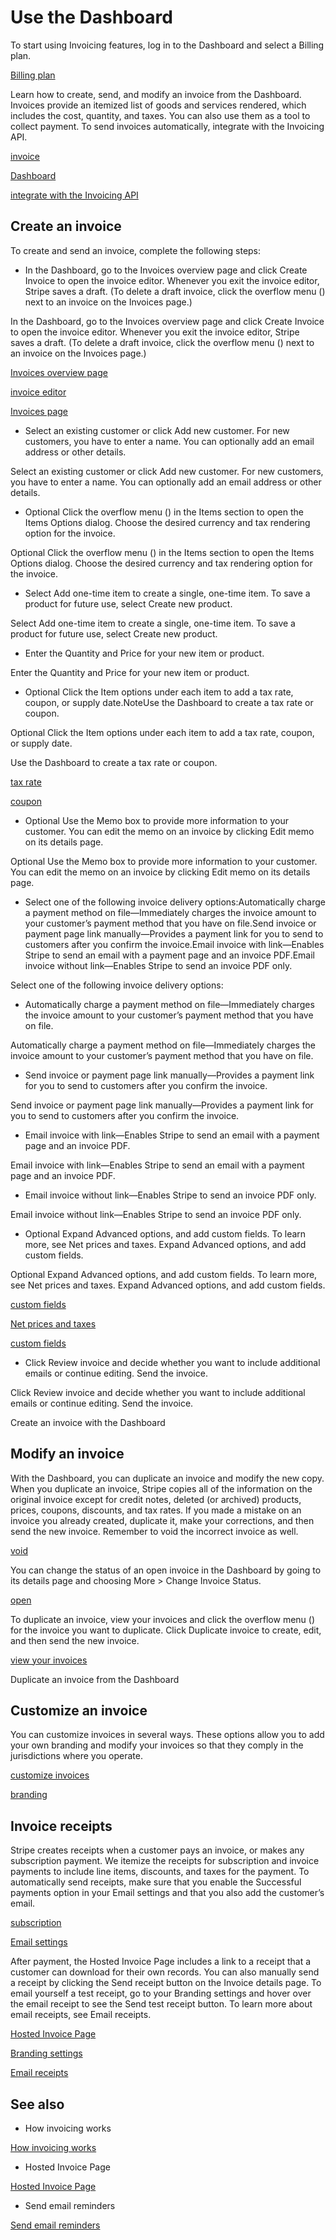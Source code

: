 # Use the Dashboard

To start using Invoicing features, log in to the Dashboard and select a Billing plan.

[Billing plan](https://dashboard.stripe.com/settings/billing/plans?utm_source=docs-invoicing)

Learn how to create, send, and modify an invoice from the Dashboard. Invoices provide an itemized list of goods and services rendered, which includes the cost, quantity, and taxes. You can also use them as a tool to collect payment. To send invoices automatically, integrate with the Invoicing API.

[invoice](/api/invoices)

[Dashboard](https://dashboard.stripe.com/invoices)

[integrate with the Invoicing API](/invoicing/integration)

## Create an invoice

To create and send an invoice, complete the following steps:

- In the Dashboard, go to the Invoices overview page and click Create Invoice to open the invoice editor. Whenever you exit the invoice editor, Stripe saves a draft. (To delete a draft invoice, click the overflow menu () next to an invoice on the Invoices page.)

In the Dashboard, go to the Invoices overview page and click Create Invoice to open the invoice editor. Whenever you exit the invoice editor, Stripe saves a draft. (To delete a draft invoice, click the overflow menu () next to an invoice on the Invoices page.)

[Invoices overview page](https://dashboard.stripe.com/invoices)

[invoice editor](https://dashboard.stripe.com/invoices/create)

[Invoices page](https://dashboard.stripe.com/invoices)

- Select an existing customer or click Add new customer. For new customers, you have to enter a name. You can optionally add an email address or other details.

Select an existing customer or click Add new customer. For new customers, you have to enter a name. You can optionally add an email address or other details.

- Optional Click the overflow menu () in the Items section to open the Items Options dialog. Choose the desired currency and tax rendering option for the invoice.

Optional Click the overflow menu () in the Items section to open the Items Options dialog. Choose the desired currency and tax rendering option for the invoice.

- Select Add one-time item to create a single, one-time item. To save a product for future use, select Create new product.

Select Add one-time item to create a single, one-time item. To save a product for future use, select Create new product.

- Enter the Quantity and Price for your new item or product.

Enter the Quantity and Price for your new item or product.

- Optional Click the Item options under each item to add a tax rate, coupon, or supply date.NoteUse the Dashboard to create a tax rate or coupon.

Optional Click the Item options under each item to add a tax rate, coupon, or supply date.

Use the Dashboard to create a tax rate or coupon.

[tax rate](https://dashboard.stripe.com/tax-rates)

[coupon](https://dashboard.stripe.com/coupons/create)

- Optional Use the Memo box to provide more information to your customer. You can edit the memo on an invoice by clicking Edit memo on its details page.

Optional Use the Memo box to provide more information to your customer. You can edit the memo on an invoice by clicking Edit memo on its details page.

- Select one of the following invoice delivery options:Automatically charge a payment method on file—Immediately charges the invoice amount to your customer’s payment method that you have on file.Send invoice or payment page link manually—Provides a payment link for you to send to customers after you confirm the invoice.Email invoice with link—Enables Stripe to send an email with a payment page and an invoice PDF.Email invoice without link—Enables Stripe to send an invoice PDF only.

Select one of the following invoice delivery options:

- Automatically charge a payment method on file—Immediately charges the invoice amount to your customer’s payment method that you have on file.

Automatically charge a payment method on file—Immediately charges the invoice amount to your customer’s payment method that you have on file.

- Send invoice or payment page link manually—Provides a payment link for you to send to customers after you confirm the invoice.

Send invoice or payment page link manually—Provides a payment link for you to send to customers after you confirm the invoice.

- Email invoice with link—Enables Stripe to send an email with a payment page and an invoice PDF.

Email invoice with link—Enables Stripe to send an email with a payment page and an invoice PDF.

- Email invoice without link—Enables Stripe to send an invoice PDF only.

Email invoice without link—Enables Stripe to send an invoice PDF only.

- Optional Expand Advanced options, and add custom fields. To learn more, see Net prices and taxes. Expand Advanced options, and add custom fields.

Optional Expand Advanced options, and add custom fields. To learn more, see Net prices and taxes. Expand Advanced options, and add custom fields.

[custom fields](/invoicing/customize#custom-fields)

[Net prices and taxes](/invoicing/taxes#net-price-taxes)

[custom fields](/invoicing/customize#custom-fields)

- Click Review invoice and decide whether you want to include additional emails or continue editing. Send the invoice.

Click Review invoice and decide whether you want to include additional emails or continue editing. Send the invoice.

Create an invoice with the Dashboard

## Modify an invoice

With the Dashboard, you can duplicate an invoice and modify the new copy. When you duplicate an invoice, Stripe copies all of the information on the original invoice except for credit notes, deleted (or archived) products, prices, coupons, discounts, and tax rates. If you made a mistake on an invoice you already created, duplicate it, make your corrections, and then send the new invoice. Remember to void the incorrect invoice as well.

[void](/invoicing/overview#void)

You can change the status of an open invoice in the Dashboard by going to its details page and choosing More > Change Invoice Status.

[open](/invoicing/overview#open)

To duplicate an invoice, view your invoices and click the overflow menu () for the invoice you want to duplicate. Click Duplicate invoice to create, edit, and then send the new invoice.

[view your invoices](https://dashboard.stripe.com/invoices)

Duplicate an invoice from the Dashboard

## Customize an invoice

You can customize invoices in several ways. These options allow you to add your own branding and modify your invoices so that they comply in the jurisdictions ​​where you operate.

[customize invoices](/invoicing/customize)

[branding](/invoicing/customize#brand-customization)

## Invoice receipts

Stripe creates receipts when a customer pays an invoice, or makes any subscription payment. We itemize the receipts for subscription and invoice payments to include line items, discounts, and taxes for the payment. To automatically send receipts, make sure that you enable the Successful payments option in your Email settings and that you also add the customer’s email.

[subscription](/billing/subscriptions/creating)

[Email settings](https://dashboard.stripe.com/settings/emails)

After payment, the Hosted Invoice Page includes a link to a receipt that a customer can download for their own records. You can also manually send a receipt by clicking the Send receipt button on the Invoice details page. To email yourself a test receipt, go to your Branding settings and hover over the email receipt to see the Send test receipt button. To learn more about email receipts, see Email receipts.

[Hosted Invoice Page](/invoicing/hosted-invoice-page)

[Branding settings](https://dashboard.stripe.com/settings/branding)

[Email receipts](/receipts)

## See also

- How invoicing works

[How invoicing works](/invoicing/overview)

- Hosted Invoice Page

[Hosted Invoice Page](/invoicing/hosted-invoice-page)

- Send email reminders

[Send email reminders](/invoicing/send-email)

